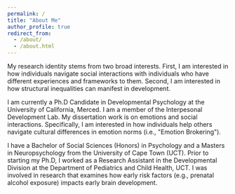 ```yaml
---
permalink: /
title: "About Me"
author_profile: true
redirect_from: 
  - /about/
  - /about.html
---
```




My research identity stems from two broad interests. First, I am interested in how individuals navigate social interactions with individuals who have different experiences and frameworks to them. Second, I am interested in how structural inequalities can manifest in development.

I am currently a Ph.D Candidate in Developmental Psychology at the University of California, Merced. I am a member of the Interpesonal Development Lab. My dissertation work is on emotions and social interactions. Specifically, I am interested in how individuals help others navigate cultural differences in emotion norms (i.e., "Emotion Brokering"). 

I have a Bachelor of Social Sciences (Honors) in Psychology and a Masters in Neuropsychology from the University of Cape Town (UCT). Prior to starting my Ph.D, I worked as a Research Assistant in the Developmental Division at the Department of Pediatrics and Child Health, UCT. I was involved in research that examines how early risk factors (e.g., prenatal alcohol exposure) impacts early brain development. 







